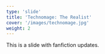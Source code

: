 ```yaml
---
type: 'slide'
title: 'Technomage: The Realist'
cover: '/images/technomage.jpg'
weight: 2
---
```


This is a slide with fanfiction updates.
